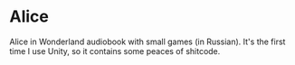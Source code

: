 # Alice
Alice in Wonderland audiobook with small games (in Russian).
It's the first time I use Unity, so it contains some peaces of shitcode.
